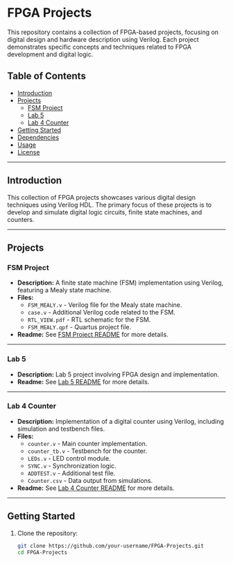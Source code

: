# FPGA Projects

This repository contains a collection of FPGA-based projects, focusing on digital design and hardware description using Verilog. Each project demonstrates specific concepts and techniques related to FPGA development and digital logic.

## Table of Contents
- [Introduction](#introduction)
- [Projects](#projects)
  - [FSM Project](#fsm-project)
  - [Lab 5](#lab-5)
  - [Lab 4 Counter](#lab-4-counter)
- [Getting Started](#getting-started)
- [Dependencies](#dependencies)
- [Usage](#usage)
- [License](#license)

---

## Introduction

This collection of FPGA projects showcases various digital design techniques using Verilog HDL. The primary focus of these projects is to develop and simulate digital logic circuits, finite state machines, and counters.

---

## Projects

### FSM Project
- **Description:** A finite state machine (FSM) implementation using Verilog, featuring a Mealy state machine.
- **Files:**
  - `FSM_MEALY.v` - Verilog file for the Mealy state machine.
  - `case.v` - Additional Verilog code related to the FSM.
  - `RTL_VIEW.pdf` - RTL schematic for the FSM.
  - `FSM_MEALY.qpf` - Quartus project file.
- **Readme:** See [FSM Project README](FSM_Project/README.md) for more details.

---

### Lab 5
- **Description:** Lab 5 project involving FPGA design and implementation.
- **Readme:** See [Lab 5 README](Lab5/README.md) for more details.

---

### Lab 4 Counter
- **Description:** Implementation of a digital counter using Verilog, including simulation and testbench files.
- **Files:**
  - `counter.v` - Main counter implementation.
  - `counter_tb.v` - Testbench for the counter.
  - `LEDs.v` - LED control module.
  - `SYNC.v` - Synchronization logic.
  - `ADDTEST.v` - Additional test file.
  - `Counter.csv` - Data output from simulations.
- **Readme:** See [Lab 4 Counter README](Lab_4_Counter/README.md) for more details.

---

## Getting Started

1. Clone the repository:
   ```bash
   git clone https://github.com/your-username/FPGA-Projects.git
   cd FPGA-Projects
